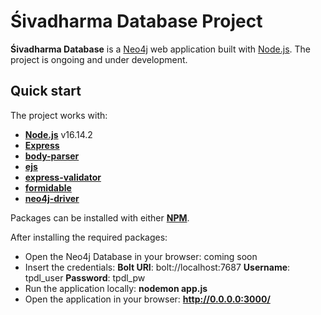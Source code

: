# Śivadharma Database Project

**Śivadharma Database** is a [Neo4j](https://neo4j.com/) web application built with [Node.js](https://nodejs.org/en/). 
The project is ongoing and under development.

## Quick start

The project works with:

- [**Node.js**](https://nodejs.org/en/) v16.14.2
- [**Express**](https://www.npmjs.com/package/express)
- [**body-parser**](https://www.npmjs.com/package/body-parser)
- [**ejs**](https://www.npmjs.com/package/ejs)
- [**express-validator**](https://www.npmjs.com/package/express-validator)
- [**formidable**](https://www.npmjs.com/package/formidable)
- [**neo4j-driver**](https://www.npmjs.com/package/neo4j-driver)

Packages can be installed with either [**NPM**](https://www.npmjs.com/).

After installing the required packages:

- Open the Neo4j Database in your browser: coming soon
- Insert the credentials: 
  **Bolt URI**: bolt://localhost:7687
  **Username**: tpdl_user
  **Password**: tpdl_pw
- Run the application locally: **nodemon app.js**
- Open the application in your browser: **http://0.0.0.0:3000/**
